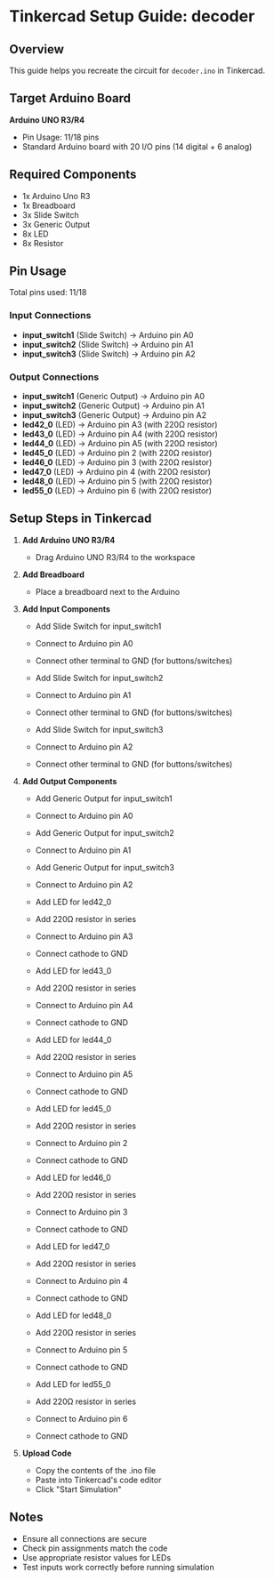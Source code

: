 # Tinkercad Setup Guide: decoder

## Overview
This guide helps you recreate the circuit for `decoder.ino` in Tinkercad.

## Target Arduino Board
**Arduino UNO R3/R4**
- Pin Usage: 11/18 pins
- Standard Arduino board with 20 I/O pins (14 digital + 6 analog)

## Required Components
- 1x Arduino Uno R3
- 1x Breadboard
- 3x Slide Switch
- 3x Generic Output
- 8x LED
- 8x Resistor

## Pin Usage
Total pins used: 11/18

### Input Connections
- **input_switch1** (Slide Switch) → Arduino pin A0
- **input_switch2** (Slide Switch) → Arduino pin A1
- **input_switch3** (Slide Switch) → Arduino pin A2

### Output Connections
- **input_switch1** (Generic Output) → Arduino pin A0
- **input_switch2** (Generic Output) → Arduino pin A1
- **input_switch3** (Generic Output) → Arduino pin A2
- **led42_0** (LED) → Arduino pin A3 (with 220Ω resistor)
- **led43_0** (LED) → Arduino pin A4 (with 220Ω resistor)
- **led44_0** (LED) → Arduino pin A5 (with 220Ω resistor)
- **led45_0** (LED) → Arduino pin 2 (with 220Ω resistor)
- **led46_0** (LED) → Arduino pin 3 (with 220Ω resistor)
- **led47_0** (LED) → Arduino pin 4 (with 220Ω resistor)
- **led48_0** (LED) → Arduino pin 5 (with 220Ω resistor)
- **led55_0** (LED) → Arduino pin 6 (with 220Ω resistor)

## Setup Steps in Tinkercad

1. **Add Arduino UNO R3/R4**
   - Drag Arduino UNO R3/R4 to the workspace

2. **Add Breadboard**
   - Place a breadboard next to the Arduino

3. **Add Input Components**
   - Add Slide Switch for input_switch1
   - Connect to Arduino pin A0
   - Connect other terminal to GND (for buttons/switches)

   - Add Slide Switch for input_switch2
   - Connect to Arduino pin A1
   - Connect other terminal to GND (for buttons/switches)

   - Add Slide Switch for input_switch3
   - Connect to Arduino pin A2
   - Connect other terminal to GND (for buttons/switches)

4. **Add Output Components**
   - Add Generic Output for input_switch1
   - Connect to Arduino pin A0

   - Add Generic Output for input_switch2
   - Connect to Arduino pin A1

   - Add Generic Output for input_switch3
   - Connect to Arduino pin A2

   - Add LED for led42_0
   - Add 220Ω resistor in series
   - Connect to Arduino pin A3
   - Connect cathode to GND

   - Add LED for led43_0
   - Add 220Ω resistor in series
   - Connect to Arduino pin A4
   - Connect cathode to GND

   - Add LED for led44_0
   - Add 220Ω resistor in series
   - Connect to Arduino pin A5
   - Connect cathode to GND

   - Add LED for led45_0
   - Add 220Ω resistor in series
   - Connect to Arduino pin 2
   - Connect cathode to GND

   - Add LED for led46_0
   - Add 220Ω resistor in series
   - Connect to Arduino pin 3
   - Connect cathode to GND

   - Add LED for led47_0
   - Add 220Ω resistor in series
   - Connect to Arduino pin 4
   - Connect cathode to GND

   - Add LED for led48_0
   - Add 220Ω resistor in series
   - Connect to Arduino pin 5
   - Connect cathode to GND

   - Add LED for led55_0
   - Add 220Ω resistor in series
   - Connect to Arduino pin 6
   - Connect cathode to GND

5. **Upload Code**
   - Copy the contents of the .ino file
   - Paste into Tinkercad's code editor
   - Click "Start Simulation"

## Notes
- Ensure all connections are secure
- Check pin assignments match the code
- Use appropriate resistor values for LEDs
- Test inputs work correctly before running simulation
